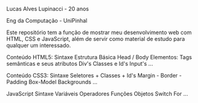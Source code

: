 Lucas Alves Lupinacci - 20 anos

Eng da Computação - UniPinhal

Este repositório tem a função de mostrar meu desenvolvimento web com HTML, CSS e JavaScript, além de servir como material de estudo para qualquer um interessado.

Conteúdo HTML5:
  Sintaxe
  Estrutura Básica
  Head / Body
  Elementos:
    Tags semânticas e seus atributos
  Div's
  Classes e Id's
  Input's
  ...

Conteúdo CSS3:
  Sintaxe
  Seletores + Classes + Id's
  Margin - Border - Padding
  Box-Model
  Backgrounds
  ...

JavaScript
  Sintaxe
  Variáveis
  Operadores
  Funções
  Objetos
  Switch
  For
  ...
